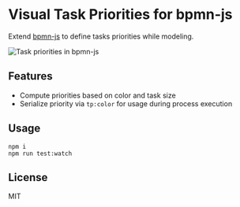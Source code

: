 # Visual Task Priorities for bpmn-js

Extend [bpmn-js](https://github.com/bpmn-io/bpmn-js) to define tasks priorities while modeling.

![Task priorities in bpmn-js](https://github.com/bpmn-io/task-priorities/blob/master/resources/screencast.gif)


## Features

* Compute priorities based on color and task size
* Serialize priority via `tp:color` for usage during process execution


## Usage

```
npm i
npm run test:watch
```


## License

MIT
